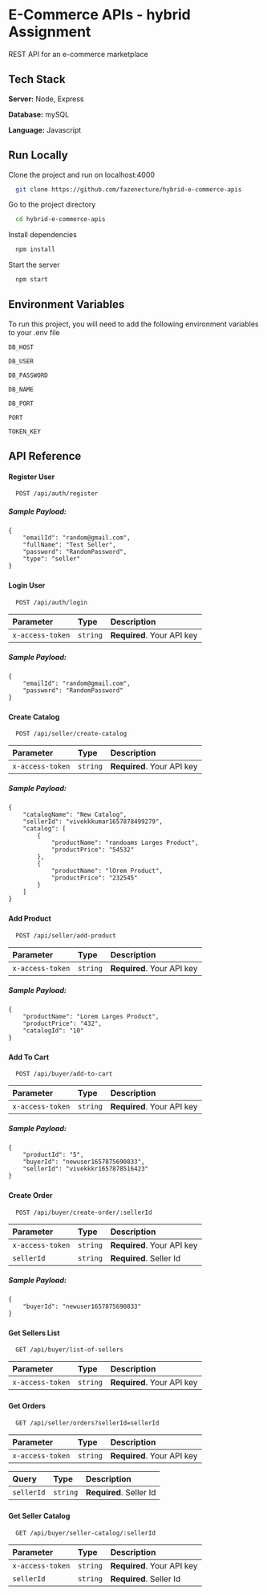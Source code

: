 
# E-Commerce APIs - hybrid Assignment

REST API for an e-commerce marketplace




## Tech Stack

**Server:** Node, Express

**Database:** mySQL

**Language:** Javascript



## Run Locally

Clone the project and run on localhost:4000

```bash
  git clone https://github.com/fazenecture/hybrid-e-commerce-apis
```

Go to the project directory

```bash
  cd hybrid-e-commerce-apis
```

Install dependencies

```bash
  npm install
```

Start the server

```bash
  npm start
```


## Environment Variables

To run this project, you will need to add the following environment variables to your .env file

`DB_HOST`

`DB_USER`

`DB_PASSWORD`

`DB_NAME`

`DB_PORT`

`PORT`

`TOKEN_KEY`



## API Reference

#### Register User

```
  POST /api/auth/register
```
##### Sample Payload:
```
{
    "emailId": "random@gmail.com",
    "fullName": "Test Seller",
    "password": "RandomPassword",
    "type": "seller"
}
```
### 

#### Login User

```
  POST /api/auth/login
```
| Parameter        | Type     | Description                |
| :--------------  | :------- | :------------------------- |
| `x-access-token` | `string` | **Required**. Your API key |

##### Sample Payload:
```
{
    "emailId": "random@gmail.com",
    "password": "RandomPassword"
}
```

### 

#### Create Catalog

```
  POST /api/seller/create-catalog
```
| Parameter        | Type     | Description                |
| :--------------  | :------- | :------------------------- |
| `x-access-token` | `string` | **Required**. Your API key |

##### Sample Payload:
```
{
    "catalogName": "New Catalog",
    "sellerId": "vivekkkumar1657878499279",
    "catalog": [
        {
            "productName": "randoams Larges Product",
            "productPrice": "54532"
        },
        {
            "productName": "lOrem Product",
            "productPrice": "232545"
        }
    ]
}
```
### 

#### Add Product

```
  POST /api/seller/add-product
```
| Parameter        | Type     | Description                |
| :--------------  | :------- | :------------------------- |
| `x-access-token` | `string` | **Required**. Your API key |

##### Sample Payload:
```
{
    "productName": "Lorem Larges Product",
    "productPrice": "432",
    "catalogId": "10"
}
```

### 

#### Add To Cart

```
  POST /api/buyer/add-to-cart
```
| Parameter        | Type     | Description                |
| :--------------  | :------- | :------------------------- |
| `x-access-token` | `string` | **Required**. Your API key |

##### Sample Payload:
```
{
    "productId": "5",
    "buyerId": "newuser1657875690833",
    "sellerId": "vivekkkr1657878516423"
}
```
### 

#### Create Order

```
  POST /api/buyer/create-order/:sellerId
```
| Parameter        | Type     | Description                |
| :--------------  | :------- | :------------------------- |
| `x-access-token` | `string` | **Required**. Your API key |
| `sellerId` | `string` | **Required**. Seller Id |

##### Sample Payload:
```
{
    "buyerId": "newuser1657875690833"
}
```

### 

#### Get Sellers List

```
  GET /api/buyer/list-of-sellers
```
| Parameter        | Type     | Description                |
| :--------------  | :------- | :------------------------- |
| `x-access-token` | `string` | **Required**. Your API key |


### 
#### Get Orders

```
  GET /api/seller/orders?sellerId=sellerId
```
| Parameter        | Type     | Description                |
| :--------------  | :------- | :------------------------- |
| `x-access-token` | `string` | **Required**. Your API key |

| Query        | Type     | Description                |
| :--------------  | :------- | :------------------------- |
| `sellerId` | `string`  | **Required**. Seller Id |


### 

#### Get Seller Catalog

```
  GET /api/buyer/seller-catalog/:sellerId
```
| Parameter        | Type     | Description                |
| :--------------  | :------- | :------------------------- |
| `x-access-token` | `string` | **Required**. Your API key |
| `sellerId` | `string` | **Required**. Seller Id |



